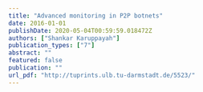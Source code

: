 ```yaml
---
title: "Advanced monitoring in P2P botnets"
date: 2016-01-01
publishDate: 2020-05-04T00:59:59.018472Z
authors: ["Shankar Karuppayah"]
publication_types: ["7"]
abstract: ""
featured: false
publication: ""
url_pdf: "http://tuprints.ulb.tu-darmstadt.de/5523/"
---
```


